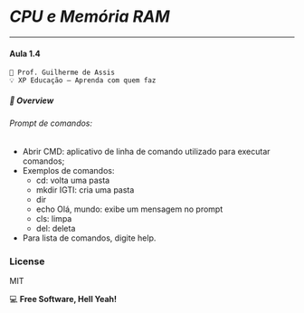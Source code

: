 # *CPU e Memória RAM*
***
#### Aula 1.4
    🧠 Prof. Guilherme de Assis
    💡 XP Educação – Aprenda com quem faz


##### 🛬 Overview
###### *Prompt de comandos:*
- Abrir CMD: aplicativo de linha de comando utilizado para executar comandos;
- Exemplos de comandos:
  - cd: volta uma pasta
  - mkdir IGTI: cria uma pasta
  - dir
  - echo Olá, mundo: exibe um mensagem no prompt
  - cls: limpa
  - del: deleta
- Para lista de comandos, digite help.

### License
MIT

💻 **Free Software, Hell Yeah!**



